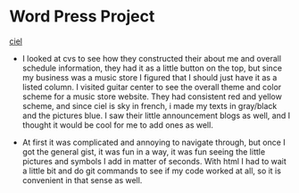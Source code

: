 # Word Press Project

[ciel](https://cielmusicstore.wordpress.com/?_gl=1*1llnr2r*_gcl_au*MTU5NTM1MjQ4Ny4xNzI5MDgxMTk0)

- I looked at cvs to see how they constructed their about me and overall schedule information, they had it as a little button on the top, but since my business was a music store I figured that I should just have it as a listed column. I visited guitar center to see the overall theme and color scheme for a music store website. They had consistent red and yellow scheme, and since ciel is sky in french, i made my texts in gray/black and the pictures blue. I saw their little announcement blogs as well, and I thought it would be cool for me to add ones as well. 

- At first it was complicated and annoying to navigate through, but once I got the general gist, it was fun in a way, it was fun seeing the little pictures and symbols I add in matter of seconds. With html I had to wait a little bit and do git commands to see if my code worked at all, so it is convenient in that sense as well. 
